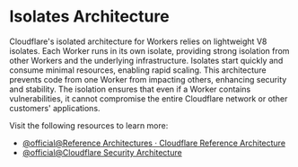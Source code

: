 # Isolates Architecture

Cloudflare's isolated architecture for Workers relies on lightweight V8 isolates. Each Worker runs in its own isolate, providing strong isolation from other Workers and the underlying infrastructure. Isolates start quickly and consume minimal resources, enabling rapid scaling. This architecture prevents code from one Worker from impacting others, enhancing security and stability. The isolation ensures that even if a Worker contains vulnerabilities, it cannot compromise the entire Cloudflare network or other customers' applications.

Visit the following resources to learn more:

- [@official@Reference Architectures · Cloudflare Reference Architecture](https://developers.cloudflare.com/reference-architecture/)
- [@official@Cloudflare Security Architecture](https://developers.cloudflare.com/reference-architecture/architectures/security/)
